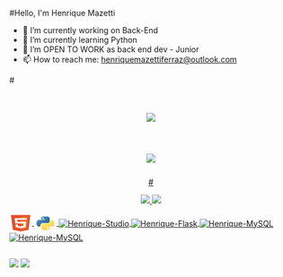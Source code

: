 #Hello, I'm Henrique Mazetti

- 🔭 I’m currently working on Back-End 
- 🌱 I’m currently learning Python
- 👯 I’m OPEN TO WORK as back end dev - Junior
- 📫 How to reach me: henriquemazettiferraz@outlook.com 

#<div align="center">
#  <a href="https://github.com/hickassogdf">
#  <img height="180em" src="https://github-readme-stats.vercel.app/api?#username=hickassogdf&show_icons=true&theme=dracula&include_all_commits=true&count_private=true"/>
#  <img height="180em" src="https://github-readme-stats.vercel.app/api/top-langs/?username=hickassogdf&layout=compact&langs_count=7&theme=dracula"/>
#</div>

<div align="center">
  <a href="https://github.com/rafaballerini">
  <img height="180em" src="https://github-readme-stats.vercel.app/api?username=hickassogdf&show_icons=true&theme=dracula&include_all_commits=true&count_private=true"/>
  <img height="180em" src="https://github-readme-stats.vercel.app/api/top-langs/?username=hickassogdf&layout=compact&langs_count=7&theme=dracula"/>
</div>

<div style="display: inline_block"><br>
  <img align="center" alt="Henrique-HTML" height="30" width="40" src="https://raw.githubusercontent.com/devicons/devicon/master/icons/html5/html5-original.svg">
  <img align="center" alt="Henrique-Python" height="30" width="40" src="https://raw.githubusercontent.com/devicons/devicon/master/icons/python/python-original.svg">
  <img align="center" alt="Henrique-Studio" height="30" width="40" src="https://cdn.jsdelivr.net/gh/devicons/devicon/icons/androidstudio/androidstudio-plain-wordmark.svg">
  <img align="center" alt="Henrique-Flask" height="30" width="40" src="https://cdn.jsdelivr.net/gh/devicons/devicon/icons/flask/flask-original-wordmark.svg">
  <img align="center" alt="Henrique-MySQL" height="30" width="40" src="https://cdn.jsdelivr.net/gh/devicons/devicon/icons/mysql/mysql-original-wordmark.svg">
  <img align="center" alt="Henrique-MySQL" height="30" width="40" src="https://user-images.githubusercontent.com/108436857/188760591-c25da3f5-a42b-476b-9eed-aaf4b44523fc.gif">
 </div> 


 
 ##
 
 <div> 
 <a href="https://www.twitch.tv/h1ckzzfps" target="_blank"><img src="https://img.shields.io/badge/Twitch-9146FF?style=for-the-badge&logo=twitch&logoColor=white" target="_blank"></a>
 <a href="https://www.linkedin.com/in/henrique-mazetti-6a4a32143/" target="_blank"><img src="https://img.shields.io/badge/-LinkedIn-%230077B5?style=for-the-badge&logo=linkedin&logoColor=white" target="_blank"></a> 
</div>
  
 <img src="https://media4.giphy.com/media/j0eRJzyW7XjMpu1Pqd/giphy.gif?cid=ecf05e470ktwditigvlnzip31rmznkykkayd49loo5xh87a3&amp;rid=giphy.gif&amp;ct=g" alt="Cry About It GIF by MOODMAN" style="width: 500px; height: 272.917px; left: 0px; top: 0px; opacity: 0;">
